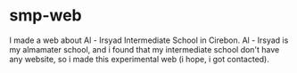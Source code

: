 # smp-web
I made a web about Al - Irsyad Intermediate School in Cirebon. Al - Irsyad is my almamater school, and i found that my intermediate school don't have any website, so i made this experimental web (i hope, i got contacted).
